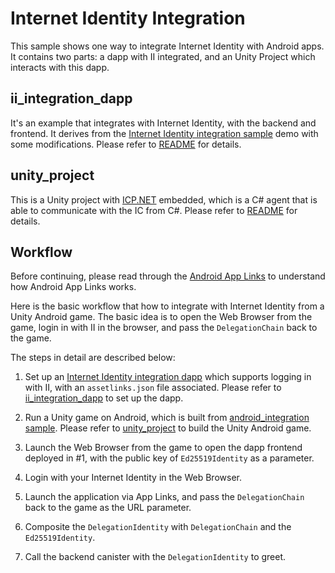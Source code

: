 # Internet Identity Integration
This sample shows one way to integrate Internet Identity with Android apps. It contains two parts: a dapp with II integrated, and an Unity Project which interacts with this dapp.

## ii_integration_dapp
It's an example that integrates with Internet Identity, with the backend and frontend. It derives from the [Internet Identity integration sample](https://github.com/dfinity/examples/tree/master/motoko/internet_identity_integration) demo with some modifications.
Please refer to [README](./ii_integration_dapp/README.md) for details.

## unity_project
This is a Unity project with [ICP.NET](https://github.com/BoomDAO/ICP.NET) embedded, which is a C# agent that is able to communicate with the IC from C#. Please refer to [README](./unity_project/README.md) for details. 

## Workflow
Before continuing, please read through the [Android App Links](https://developer.android.com/studio/write/app-link-indexing) to understand how Android App Links works.

Here is the basic workflow that how to integrate with Internet Identity from a Unity Android game. The basic idea is to open the Web Browser from the game, login in with II in the browser, and pass the `DelegationChain` back to the game.

The steps in detail are described below:

1. Set up an [Internet Identity integration dapp](#ii_integration_dapp) which supports logging in with II, with an `assetlinks.json` file associated.
   Please refer to [ii_integration_dapp](./ii_integration_dapp/README.md) to set up the dapp.

2. Run a Unity game on Android, which is built from [android_integration sample](#unity_project).
   Please refer to [unity_project](./unity_project/README.md) to build the Unity Android game.

3. Launch the Web Browser from the game to open the dapp frontend deployed in #1, with the public key of `Ed25519Identity` as a parameter.

4. Login with your Internet Identity in the Web Browser.

5. Launch the application via App Links, and pass the `DelegationChain` back to the game as the URL parameter.

6. Composite the `DelegationIdentity` with `DelegationChain` and the `Ed25519Identity`.

7. Call the backend canister with the `DelegationIdentity` to greet.
